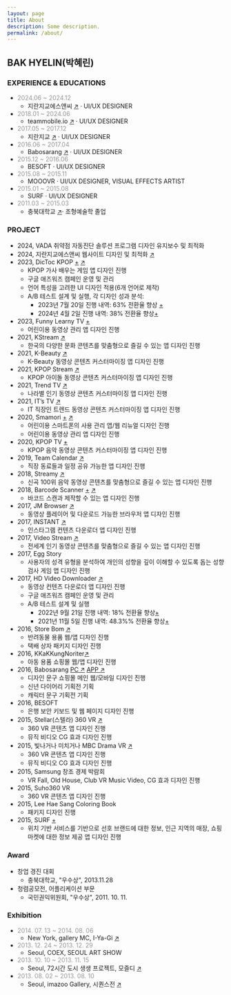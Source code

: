 ```yaml
---
layout: page
title: About
description: Some description.
permalink: /about/
---
```


<!-- <img itemprop="image" class="img-rounded" src="#" alt="jamy"> -->
## BAK HYELIN(박혜린) 

### EXPERIENCE & EDUCATIONS
+ <span style="color: #969696;"> 2024.06 ~ 2024.12 </span>
  + 지란지교에스앤씨 <a href="https://www.jiransnc.com" target="_blank">↗</a> · UI/UX DESIGNER
+ <span style="color: #969696;"> 2018.01 ~ 2024.06 </span>
  + teammobile.io <a href="https://www.teammobile.io/" target="_blank">↗</a> · UI/UX DESIGNER
+ <span style="color: #969696;"> 2017.05 ~ 2017.12 </span>
  + 지란지교 <a href="https://www.jiran.com/" target="_blank">↗</a> · UI/UX DESIGNER
+ <span style="color: #969696;">2016.06 ~ 2017.04</span>
  + Babosarang <a href="http://www.babosarang.co.kr/" target="_blank">↗</a> · UI/UX DESIGNER
+ <span style="color: #969696;">2015.12 ~ 2016.06</span>
  + BESOFT · UI/UX DESIGNER
+ <span style="color: #969696;">2015.08 ~ 2015.11</span>
  + MOOOVR · UI/UX DESIGNER, VISUAL EFFECTS ARTIST
+ <span style="color: #969696;">2015.01 ~ 2015.08</span>
  + SURF · UI/UX DESIGNER
+ <span style="color: #969696;">2011.03 ~ 2015.03</span>
  + 충북대학교 <a href="https://www.cbnu.ac.kr/www/index.do" target="_blank">↗</a>· 조형예술학 졸업

### PROJECT
+ 2024, VADA 취약점 자동진단 솔루션 프로그램 디자인 유지보수 및 최적화 
+ 2024, 지란지교에스앤씨 웹사이트 디자인 및 최적화 <a href="https://www.jiransnc.com" target="_blank">↗</a>
+ 2023, DicToc KPOP [+](../kpoplyricsgame/) <a href="https://play.google.com/store/search?q=dictoc&c=apps" target="_blank">↗</a>
  + KPOP 가사 배우는 게임 앱 디자인 진행
  + 구글 애즈워즈 캠페인 운영 및 관리
  + 언어 특성을 고려한 UI 디자인 적용(6개 언어로 제작)
  + A/B 테스트 설계 및 실행, 각 디자인 성과 분석:
    + 2023년 7월 20일 진행 내역: 63% 전환율 향상 [+](,./ab-kpoplyricsgame-230724/) 
    + 2024년 4월 2일 진행 내역: 38% 전환율 향상[+](../ab-kpoplyricsgame-240402/)
+ 2023, Funny Learny TV [+](../funnylearnytv/) 
  + 어린이용 동영상 관리 앱 디자인 진행
+ 2021, KStream <a href="https://play.google.com/store/apps/details?id=io.tm.k.stream" target="_blank">↗</a>
  + 한국의 다양한 문화 콘텐츠를 맞춤형으로 즐길 수 있는 앱 디자인 진행
+ 2021, K-Beauty <a href="https://play.google.com/store/apps/details?id=io.tm.kbeauty.tv" target="_blank">↗</a>
  + K-Beauty 동영상 콘텐츠 커스터마이징 앱 디자인 진행
+ 2021, KPOP Stream <a href="https://play.google.com/store/apps/details?id=io.tm.kpop.stream" target="_blank">↗</a>
  + KPOP 아이돌 동영상 콘텐츠 커스터마이징 앱 디자인 진행
+ 2021, Trend TV <a href="https://play.google.com/store/apps/details?id=io.tm.stream.in" target="_blank">↗</a>
  + 나라별 인기 동영상 콘텐츠 커스터마이징 앱 디자인 진행
+ 2021, IT’s TV <a href="https://play.google.com/store/apps/details?id=io.tm.its.tv" target="_blank">↗</a>
  + IT 직장인 트렌드 동영상 콘텐츠 커스터마이징 앱 디자인 진행
+ 2020, Smamori [+](../kidsvideoapp/) <a href="https://smamori.jp/" target="_blank">↗</a> 
  + 어린이용 스마트폰의 사용 관리 앱/웹 리뉴얼 디자인 진행
  + 어린이용 동영상 관리 앱 디자인 진행
+ 2020, KPOP TV [+](../icon-kpop/)
  + KPOP 음악 동영상 콘텐츠 커스터마이징 앱 디자인 진행
+ 2019, Team Calendar <a href="https://play.google.com/store/apps/details?id=io.jmobile.tm.calendar" target="_blank">↗</a>
  + 직장 동료들과 일정 공유 가능한 앱 디자인 진행
+ 2018, Streamy <a href="https://play.google.com/store/apps/details?id=com.fms.streamy" target="_blank">↗</a>
  + 신곡 100위 음악 동영상 콘텐츠를 맞춤형으로 즐길 수 있는 앱 디자인 진행
+ 2018, Barcode Scanner [+](../barcode_scanner/) [↗](https://play.google.com/store/apps/details?id=io.jmobile.jmscanner)
  + 바코드 스캔과 제작할 수 있는 앱 디자인 진행 
+ 2017, JM Browser <a href="https://play.google.com/store/apps/details?id=io.jmobile.browser" target="_blank">↗</a>
  + 동영상 플레이어 및 다운로드 가능한 브라우저 앱 디자인 진행
+ 2017, INSTANT <a href="https://play.google.com/store/apps/details?id=io.jmobile.instant" target="_blank">↗</a>
  + 인스타그램 컨텐츠 다운로더 앱 디자인 진행
+ 2017, Video Stream <a href="https://play.google.com/store/apps/details?id=io.jmobile.video.browser" target="_blank">↗</a>
  + 전세계 인기 동영상 콘텐츠를 맞춤형으로 즐길 수 있는 앱 디자인 진행
+ 2017, Egg Story
  + 사용자의 성격 유형을 분석하여 개인의 성향을 깊이 이해할 수 있도록 돕는 성향 검사 게임 앱 디자인 진행
+ 2017, HD Video Downloader <a href="https://play.google.com/store/apps/details?id=com.ne.hdv">↗</a>
  + 동영상 컨텐츠 다운로더 앱 디자인 진행
  + 구글 애즈워즈 캠페인 운영 및 관리
  + A/B 테스트 설계 및 실행
    + 2022년 9월 21일 진행 내역: 18% 전환율 향상[+](../ab-hdvd-220921/)
    + 2021년 11월 5일 진행 내역: 48.3%% 전환율 향상[+](../ab-hdvd-211105/)
+ 2016, Store Bom <a href="https://www.behance.net/gallery/51348153/Shopping-mall-APP-UI" target="_blank">↗</a>
  + 반려동물 용품 웹/앱 디자인 진행
  + 택배 상자 패키지 디자인 진행
+ 2016, KKaKKungNoriter<a href="http://kkakkungnoriter.com/" target="_blank">↗</a>
  + 아동 용품 쇼핑몰 웹/앱 디자인 진행
+ 2016, Babosarang <a href="https://www.behance.net/gallery/51124513/Main_Web(PC)-UI" target="_blank">PC ↗</a> <a href="https://www.behance.net/gallery/51583461/Shopping-mall-APP-UI(Babosarang)" target="_blank">APP ↗</a>
  + 디자인 문구 쇼핑몰 메인 웹/모바일 디자인 진행
  + 신년 다이어리 기획전 기획
  + 캐릭터 문구 기획전 기획
+ 2016, BESOFT
  + 은행 보안 키보드 및 웹 페이지 디자인 진행
+ 2015, Stellar(스텔라) 360 VR [↗](https://www.youtube.com/watch?v=gvORWNSsGak)
  + 360 VR 콘텐츠 앱 디자인 진행
  + 뮤직 비디오 CG 효과 디자인 진행
+ 2015, 빛나거나 미치거나 MBC Drama VR [↗](https://www.youtube.com/watch?v=7Eo8ddIhUnE)
  + 360 VR 콘텐츠 앱 디자인 진행
  + 뮤직 비디오 CG 효과 디자인 진행
+ 2015, Samsung 창조 경제 박람회
  + VR Fall, Old House, Club VR Music Video, CG 효과 디자인 진행
+ 2015, Suho360 VR
  + 360 VR 콘텐츠 앱 디자인 진행
+ 2015, Lee Hae Sang Coloring Book
  + 패키지 디자인 진행
+ 2015, SURF [+](../marshmello/)
  + 위치 기반 서비스를 기반으로 선호 브랜드에 대한 정보, 인근 지역의 매장, 쇼핑마켓에 대한 정보 제공 앱 디자인 진행

### Award
- 창업 경진 대회
  - 충북대학교, "우수상", 2013.11.28
- 청렴공모전, 어플리케이션 부문
  - 국민권익위원회, "우수상", 2011. 10. 11.

### Exhibition
+ <span style="color: #969696;">2014. 07. 13 ~ 2014. 08. 06</span>
  + New York, gallery MC, I-Ya-Gi <a href="http://www.gallerymc.org/h/i-ya-gi-that-connote-you-and-me/" target="_blank">↗</a>
+ <span style="color: #969696;">2013. 12. 24 ~ 2013. 12. 29</span>
  + Seoul, COEX, SEOUL ART SHOW
+ <span style="color: #969696;">2013. 10. 10 ~ 2013. 11. 15</span>
  + Seoul, 72시간 도시 생생 프로젝트, 모즐디 <a href="https://www.lafent.com/inews/news_view.html?news_id=110411" target="_blank">↗</a>
+ <span style="color: #969696;">2013. 08. 02 ~ 2013. 08. 10</span>
  + Seoul, imazoo Gallery, 시퀀스전 <a href="http://www.imazoo.com/index.htm" target="_blank">↗</a>
